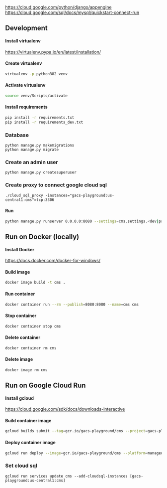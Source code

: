 https://cloud.google.com/python/django/appengine
https://cloud.google.com/sql/docs/mysql/quickstart-connect-run

## Development

#### Install virtualenv
https://virtualenv.pypa.io/en/latest/installation/

#### Create virtualenv
```bash
virtualenv -p python382 venv
```

#### Activate virtualenv
```bash
source venv/Scripts/activate
```

#### Install requirements
```bash
pip install -r requirements.txt
pip install -r requirements_dev.txt
```

### Database
```
python manage.py makemigrations
python manage.py migrate
```

### Create an admin user
```
python manage.py createsuperuser
```

### Create proxy to connect google cloud sql
```
./cloud_sql_proxy -instances="gacs-playground:us-central1:cms"=tcp:3306
```

#### Run
```bash
python manage.py runserver 0.0.0.0:8080 --settings=cms.settings.<dev|production>
```


## Run on Docker (locally)

#### Install Docker
https://docs.docker.com/docker-for-windows/

#### Build image

```bash
docker image build -t cms .
```

#### Run container

```bash
docker container run --rm --publish=8080:8080 --name=cms cms
```

#### Stop container

```bash
docker container stop cms
```

#### Delete container

```bash
docker container rm cms
```

#### Delete image

```bash
docker image rm cms
```


## Run on Google Cloud Run

#### Install gcloud
https://cloud.google.com/sdk/docs/downloads-interactive

#### Build container image

```bash
gcloud builds submit --tag=gcr.io/gacs-playground/cms --project=gacs-playground
```

#### Deploy container image

```bash
gcloud run deploy --image=gcr.io/gacs-playground/cms --platform=managed --project=gacs-playground
```

### Set cloud sql
```
gcloud run services update cms --add-cloudsql-instances [gacs-playground:us-central1:cms]
```